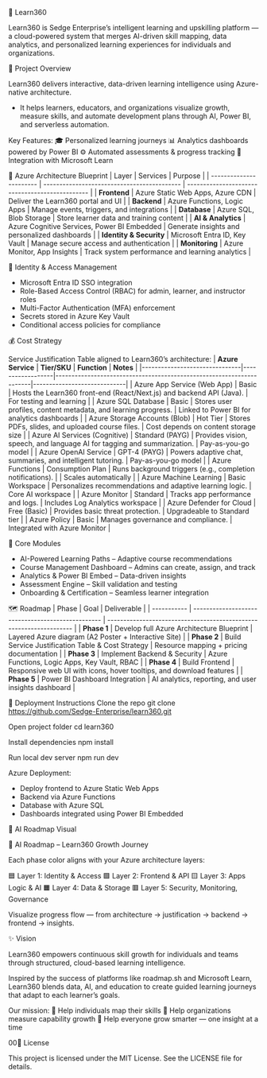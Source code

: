 🧠  Learn360 

Learn360 is Sedge Enterprise’s intelligent learning and upskilling platform — a cloud-powered system that merges AI-driven skill mapping, data analytics, and personalized learning experiences for individuals and organizations.

🧭 Project Overview

Learn360 delivers interactive, data-driven learning intelligence using Azure-native architecture.
- It helps learners, educators, and organizations visualize growth, measure skills, and automate development plans through AI, Power BI, and serverless automation.

Key Features:
🎓 Personalized learning journeys
📊 Analytics dashboards powered by Power BI
⚙️ Automated assessments & progress tracking
🔗 Integration with Microsoft Learn

🧱 Azure Architecture Blueprint
| Layer                   | Services                                    | Purpose                                         |
| ----------------------- | ------------------------------------------- | ----------------------------------------------- |
| **Frontend**            | Azure Static Web Apps, Azure CDN            | Deliver the Learn360 portal and UI              |
| **Backend**             | Azure Functions, Logic Apps                 | Manage events, triggers, and integrations       |
| **Database**            | Azure SQL, Blob Storage                     | Store learner data and training content         |
| **AI & Analytics**      | Azure Cognitive Services, Power BI Embedded | Generate insights and personalized dashboards   |
| **Identity & Security** | Microsoft Entra ID, Key Vault               | Manage secure access and authentication         |
| **Monitoring**          | Azure Monitor, App Insights                 | Track system performance and learning analytics |

🔐 Identity & Access Management

- Microsoft Entra ID SSO integration
- Role-Based Access Control (RBAC) for admin, learner, and instructor roles
- Multi-Factor Authentication (MFA) enforcement
- Secrets stored in Azure Key Vault
- Conditional access policies for compliance

💰 Cost Strategy

Service Justification Table aligned to Learn360’s architecture: 
| **Azure Service**             | **Tier/SKU**     | **Function**                                                         | **Notes** |
|-------------------------------|------------------|----------------------------------------------------------------------|-----------------------------|
| Azure App Service (Web App)   | Basic            | Hosts the Learn360 front-end (React/Next.js) and backend API (Java). | For testing and learning |
| Azure SQL Database            | Basic            | Stores user profiles, content metadata, and learning progress. | Linked to Power BI for analytics dashboards |
| Azure Storage Accounts (Blob) | Hot Tier         | Stores PDFs, slides, and uploaded course files. | Cost depends on content storage size |
| Azure AI Services (Cognitive) | Standard (PAYG)  | Provides vision, speech, and language AI for tagging and summarization. | Pay-as-you-go model |
| Azure OpenAI Service          | GPT-4 (PAYG)     | Powers adaptive chat, summaries, and intelligent tutoring. | Pay-as-you-go model |
| Azure Functions               | Consumption Plan | Runs background triggers (e.g., completion notifications). | | Scales automatically |
| Azure Machine Learning        | Basic Workspace  | Personalizes recommendations and adaptive learning logic. | Core AI workspace |
| Azure Monitor                 | Standard         | Tracks app performance and logs. | Includes Log Analytics workspace |
| Azure Defender for Cloud      | Free (Basic)     | Provides basic threat protection. | Upgradeable to Standard tier |
| Azure Policy                  | Basic            | Manages governance and compliance. | Integrated with Azure Monitor |

🧩 Core Modules

- AI-Powered Learning Paths – Adaptive course recommendations
- Course Management Dashboard – Admins can create, assign, and track
- Analytics & Power BI Embed – Data-driven insights
- Assessment Engine – Skill validation and testing
- Onboarding & Certification – Seamless learner integration

🗺 Roadmap
| Phase       | Goal                                              | Deliverable                                                         |
| ----------- | ------------------------------------------------- | ------------------------------------------------------------------- |
| **Phase 1** | Develop full Azure Architecture Blueprint         | Layered Azure diagram (A2 Poster + Interactive Site)                |
| **Phase 2** | Build Service Justification Table & Cost Strategy | Resource mapping + pricing documentation                            |
| **Phase 3** | Implement Backend & Security                      | Azure Functions, Logic Apps, Key Vault, RBAC                        |
| **Phase 4** | Build Frontend                                    | Responsive web UI with icons, hover tooltips, and download features |
| **Phase 5** | Power BI Dashboard Integration                    | AI analytics, reporting, and user insights dashboard                |

🚀 Deployment Instructions
 Clone the repo
git clone https://github.com/Sedge-Enterprise/learn360.git

 Open project folder
cd learn360

 Install dependencies
npm install

 Run local dev server
npm run dev

Azure Deployment:

- Deploy frontend to Azure Static Web Apps
- Backend via Azure Functions
- Database with Azure SQL
- Dashboards integrated using Power BI Embedded

🧭 AI Roadmap Visual

🧩 AI Roadmap – Learn360 Growth Journey

Each phase color aligns with your Azure architecture layers:

🟦 Layer 1: Identity & Access
🟩 Layer 2: Frontend & API
🟨 Layer 3: Apps Logic & AI
🟧 Layer 4: Data & Storage
🟥 Layer 5: Security, Monitoring, Governance

Visualize progress flow — from architecture → justification → backend → frontend → insights.

✨ Vision

Learn360 empowers continuous skill growth for individuals and teams through structured, cloud-based learning intelligence.

Inspired by the success of platforms like roadmap.sh and Microsoft Learn, Learn360 blends data, AI, and education to create guided learning journeys that adapt to each learner’s goals.

Our mission:
🔹 Help individuals map their skills
🔹 Help organizations measure capability growth
🔹 Help everyone grow smarter — one insight at a time

00📄 License

This project is licensed under the MIT License.
See the LICENSE file for details.
 
